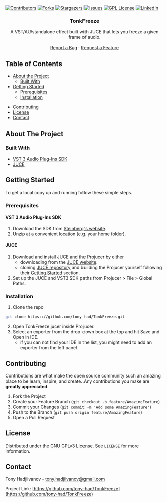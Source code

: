 <!-- PROJECT SHIELDS -->
<!--
*** I'm using markdown "reference style" links for readability.
*** Reference links are enclosed in brackets [ ] instead of parentheses ( ).
*** See the bottom of this document for the declaration of the reference variables
*** for contributors-url, forks-url, etc. This is an optional, concise syntax you may use.
*** https://www.markdownguide.org/basic-syntax/#reference-style-links
-->
[![Contributors][contributors-shield]][contributors-url]
[![Forks][forks-shield]][forks-url]
[![Stargazers][stars-shield]][stars-url]
[![Issues][issues-shield]][issues-url]
[![GPL License][license-shield]][license-url]
[![LinkedIn][linkedin-shield]][linkedin-url]


<!--
PROJECT LOGO
<br />
<p align="center">
  <a href="https://github.com/tony-had/TonkFreeze">
    <img src="images/logo.png" alt="Logo" width="80" height="80">
  </a>
-->
  <h3 align="center">TonkFreeze</h3>

  <p align="center">
    A VST/AU/standalone effect built with JUCE that lets you freeze a given frame of audio.
    <br />
    <br />
    <!-- <a href="https://github.com/tony-had/TonkFreeze">View Demo</a>
    · -->
    <a href="https://github.com/tony-had/TonkFreeze/issues">Report a Bug</a>
    ·
    <a href="https://github.com/tony-had/TonkFreeze/issues">Request a Feature</a>
  </p>
</p>



<!-- TABLE OF CONTENTS -->
## Table of Contents

* [About the Project](#about-the-project)
  * [Built With](#built-with)
* [Getting Started](#getting-started)
  * [Prerequisites](#prerequisites)
  * [Installation](#installation)
<!-- * [Usage](#usage)
* [Roadmap](#roadmap) -->
* [Contributing](#contributing)
* [License](#license)
* [Contact](#contact)
<!-- * [Acknowledgements](#acknowledgements) -->



<!-- ABOUT THE PROJECT -->
## About The Project

<!-- [![Product Name Screen Shot][product-screenshot]](https://example.com) -->


### Built With

* [VST 3 Audio Plug-Ins SDK](https://www.steinberg.net/en/company/developers.html)
* [JUCE](https://juce.com)


<!-- GETTING STARTED -->
## Getting Started

To get a local copy up and running follow these simple steps.

### Prerequisites

#### VST 3 Audio Plug-Ins SDK

1. Download the SDK from [Steinberg's website](https://www.steinberg.net/en/company/developers.html).
2. Unzip at a convenient location (e.g. your home folder).

#### JUCE

1. Download and install JUCE and the Projucer by either
   * downloading from the [JUCE website](https://shop.juce.com/get-juce/download).
   * cloning [JUCE repository](https://github.com/WeAreROLI/JUCE) and building the Projucer yourself following their [Getting Started](https://github.com/WeAreROLI/JUCE#getting-started) section.
2. Set up the JUCE and VST3 SDK paths from Projucer > File > Global Paths.


### Installation
 
1. Clone the repo
```sh
git clone https:://github.com/tony-had/TonkFreeze.git
```
2. Open TonkFreeze.jucer inside Projucer.
3. Select an exporter from the drop-down box at the top and hit Save and Open in IDE.
   * if you can not find your IDE in the list, you might need to add an exporter from the left panel



<!-- ## Usage

Use this space to show useful examples of how a project can be used. Additional screenshots, code examples and demos work well in this space. You may also link to more resources.

_For more examples, please refer to the [Documentation](https://example.com)_



## Roadmap

See the [open issues](https://github.com/tony-had/TonkFreeze/issues) for a list of proposed features (and known issues). -->



<!-- CONTRIBUTING -->
## Contributing

Contributions are what make the open source community such an amazing place to be learn, inspire, and create. Any contributions you make are **greatly appreciated**.

1. Fork the Project
2. Create your Feature Branch (`git checkout -b feature/AmazingFeature`)
3. Commit your Changes (`git commit -m 'Add some AmazingFeature'`)
4. Push to the Branch (`git push origin feature/AmazingFeature`)
5. Open a Pull Request



<!-- LICENSE -->
## License

Distributed under the GNU GPLv3 License. See `LICENSE` for more information.



<!-- CONTACT -->
## Contact

Tony Hadjiivanov - tony.hadjiivanov@gmail.com

Project Link: [https://github.com/tony-had/TonkFreeze](https://github.com/tony-had/TonkFreeze)

<!-- MARKDOWN LINKS & IMAGES -->
<!-- https://www.markdownguide.org/basic-syntax/#reference-style-links -->
[contributors-shield]: https://img.shields.io/github/contributors/tony-had/TonkFreeze.svg?style=flat-square
[contributors-url]: https://github.com/tony-had/TonkFreeze/graphs/contributors
[forks-shield]: https://img.shields.io/github/forks/tony-had/TonkFreeze.svg?style=flat-square
[forks-url]: https://github.com/tony-had/TonkFreeze/network/members
[stars-shield]: https://img.shields.io/github/stars/tony-had/TonkFreeze.svg?style=flat-square
[stars-url]: https://github.com/tony-had/TonkFreeze/stargazers
[issues-shield]: https://img.shields.io/github/issues/tony-had/TonkFreeze.svg?style=flat-square
[issues-url]: https://github.com/tony-had/TonkFreeze/issues
[license-shield]: https://img.shields.io/github/license/tony-had/TonkFreeze.svg?style=flat-square
[license-url]: https://github.com/tony-had/TonkFreeze/blob/master/LICENSE
[linkedin-shield]: https://img.shields.io/badge/-LinkedIn-black.svg?style=flat-square&logo=linkedin&colorB=555
[linkedin-url]: https://www.linkedin.com/in/tonyhadjiivanov/
[product-screenshot]: images/screenshot.png